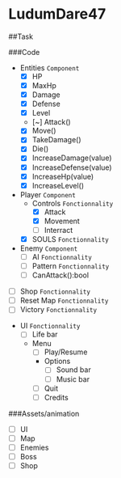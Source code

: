 # LudumDare47

##Task

###Code
- Entities `Component`
    - [x] HP
    - [x] MaxHp
    - [x] Damage
    - [x] Defense
    - [x] Level
    - [~] Attack()
    - [x] Move()
    - [x] TakeDamage()
    - [x] Die()
    - [x] IncreaseDamage(value)
    - [x] IncreaseDefense(value)
    - [x] IncreaseHp(value)
    - [x] IncreaseLevel()

- Player `Component`
   - Controls `Fonctionnality`
        - [x] Attack
        - [x] Movement
        - [ ] Interract
   - [x] SOULS `Fonctionnality`

- Enemy `Component`
  - [ ] AI `Fonctionnality`
  - [ ] Pattern `Fonctionnality`
  - [ ] CanAttack():bool

- [ ] Shop `Fonctionnality`
- [ ] Reset Map `Fonctionnality`
- [ ] Victory `Fonctionnality`
- UI `Fonctionnality`
    - [ ] Life bar
    - Menu
        - [ ] Play/Resume
        - Options
            - [ ] Sound bar
            - [ ] Music bar
        - [ ] Quit
        - [ ] Credits

###Assets/animation
- [ ] UI
- [ ] Map
- [ ] Enemies
- [ ] Boss
- [ ] Shop